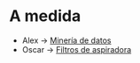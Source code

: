 # A medida

- Alex -> [Minería de datos](https://www.amazon.es/gp/product/8494180142/?&_encoding=UTF8&tag=rchavarria-21&linkCode=ur2&linkId=2edb89ec9f3c39169373a85527d2f804&camp=3638&creative=24630)
- Oscar -> [Filtros de aspiradora](http://amzn.to/2jsJ3l4)
